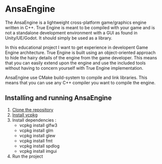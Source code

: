 # AnsaEngine

The AnsaEngine is a lightweight cross-platform game/graphics engine written in C++.
True Engine is meant to be compiled with your game and is not a standalone development environment with a GUI as found in Unity/UE/Godot. 
It should simply be used as a library.

In this educational project I want to get experience in developent Game Engine architecture.
True Engine is built using an object-oriented approach to hide the hairy details of the engine from the game developer. 
This means that you can easily extend upon the engine and use the included tools without having to concern yourself with True Engine implementation.

AnsaEngine use CMake build-system to compile and link libraries. 
This means that you can use any C++ compiler you want to compile the engine.

## Installing and running AnsaEngine
1. [Clone the repository](https://github.com/ansa-sequence/TrueSoul_Engine)
2. [Install vcpkg](https://vcpkg.io/en/index.html)
3. Install dependencies :
    - vcpkg install glfw3
    - vcpkg install glm
    - vcpkg install glew
    - vcpkg install fmt
    - vcpkg install spdlog
    - vcpkg install imgui
4. Run the project
